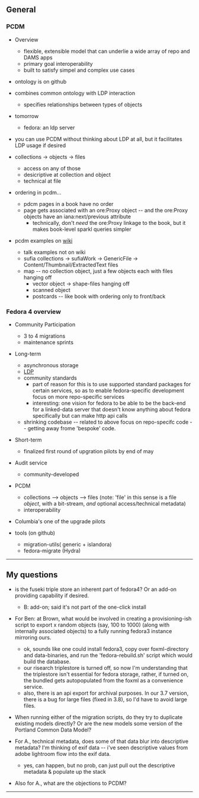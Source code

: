 ## General

### PCDM

- Overview
    - flexible, extensible model that can underlie a wide array of repo and DAMS apps
    - primary goal interoperability
    - built to satisfy simpel and complex use cases

- ontology is on github

- combines common ontology with LDP interaction
    - specifies relationships between types of objects

- tomorrow
    - fedora: an ldp server

- you can use PCDM without thinking about LDP at all, but it facilitates LDP usage if desired

- collections -> objects -> files
    - access on any of those
    - desicriptive at collection and object
    - technical at file

- ordering in pcdm...
    - pdcm pages in a book have no order
    - page gets associated with an ore:Proxy object -- and the ore:Proxy objects have an iana:next/previous attribute
        - technically, don't _need_ the ore:Proxy linkage to the book, but it makes book-level sparkl queries simpler

- pcdm examples on [wiki](https://wiki.duraspace.org/display/FF/PCDM+Examples)
    - talk examples not on wiki
    - sufia collections -> sufiaWork -> GenericFile -> Content/Thumbnail/ExtractedText files
    - map -- no collection object, just a few objects each with files hanging off
        - vector object -> shape-files hanging off
        - scanned object
        - postcards -- like book with ordering only to front/back

### Fedora 4 overview

- Community Participation
    - 3 to 4 migrations
    - maintenance sprints

- Long-term
    - asynchronous storage
    - [LDP](http://en.wikipedia.org/wiki/Linked_Data_Platform)
    - community standards
        - part of reason for this is to use supported standard packages for certain services, so as to enable fedora-specific development focus on more repo-specific services
        - interesting: one vision for fedora to be able to be the back-end for a linked-data server that doesn't know anything about fedora specifically but can make http api calls
    - shrinking codebase -- related to above focus on repo-specifc code -- getting away frome 'bespoke' code.

- Short-term
    - finalized first round of upgration pilots by end of may

- Audit service
    - community-developed

- PCDM
    - collections --> objects --> files (note: 'file' in this sense is a file _object_, with a bit-stream, _and_ optional access/technical metadata)
    - interoperability

- Columbia's one of the upgrade pilots

- tools (on github)
    - migration-utils( generic + islandora)
    - fedora-migrate (Hydra)

---

## My questions

- is the fuseki triple store an inherent part of fedora4? Or an add-on providing capability if desired.
    - B: add-on; said it's not part of the one-click install

- For Ben: at Brown, what would be involved in creating a provisioning-ish script to export x random objects (say, 100 to 1000) (along with internally associated objects) to a fully running fedora3 instance mirroring ours.
    - ok, sounds like one could install fedora3, copy over foxml-directory and data-binaries, and run the 'fedora-rebuild.sh' script which would build the database.
    - our risearch triplestore is turned off, so now I'm understanding that the triplestore isn't essential for fedora storage, rather, if turned on, the bundled gets autopopulated from the foxml as a convenience service.
    - also, there is an api export for archival purposes. In our 3.7 version, there is a bug for large files (fixed in 3.8), so I'd have to avoid large files.

- When running either of the migration scripts, do they try to duplicate existing models directly? Or are the new models some version of the Portland Common Data Model?

- For A., technical metadata, does some of that data blur into descriptive metadata? I'm thinking of exif data -- i've seen descriptive values from adobe lightroom flow into the exif data.
    - yes, can happen, but no prob, can just pull out the descriptive metadata & populate up the stack

- Also for A., what are the objections to PCDM?

---
